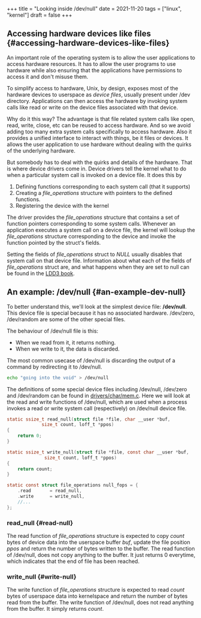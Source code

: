 +++
title = "Looking inside /dev/null"
date = 2021-11-20
tags = ["linux", "kernel"]
draft = false
+++

## Accessing hardware devices like files {#accessing-hardware-devices-like-files}

An important role of the operating system is to allow the user applications to access hardware resources. It has to allow the user programs to use hardware while also ensuring that the applications have permissions to access it and don't misuse them.

To simplify access to hardware, Unix, by design, exposes most of the hardware devices to userspace as _device files_, usually present under /dev directory.
Applications can then access the hardware by invoking system calls like read or write on the device files associated with that device.

Why do it this way?
The advantage is that file related system calls like open, read, write, close, etc can be reused to access hardware. And so we avoid adding too many extra system calls specifically to access hardware. Also it provides a unified interface to interact with things, be it files or devices.
It allows the user application to use hardware without dealing with the quirks of the underlying hardware.

But somebody has to deal with the quirks and details of the hardware. That is where device drivers come in.
Device drivers tell the kernel what to do when a particular system call is invoked on a device file.
It does this by

1.  Defining functions corresponding to each system call (that it supports)
2.  Creating a _file\_operations_ structure with pointers to the defined functions.
3.  Registering the device with the kernel

The driver provides the _file\_operations_ structure that contains a set of function pointers corresponding to some system calls.
Whenever an application executes a system call on a device file, the kernel will lookup the _file\_operations_ structure corresponding to the
device and invoke the function pointed by the struct's fields.

Setting the fields of _file\_operations_ struct to _NULL_ usually disables that system call on that device file.
Information about what each of the fields of _file\_operations_ struct are, and what happens when they are set to null can be found in the [LDD3 book](https://lwn.net/images/pdf/LDD3/ch03.pdf).


## An example: /dev/null {#an-example-dev-null}

To better understand this, we'll look at the simplest device file: **/dev/null**.
This device file is special because it has no associated hardware.
/dev/zero, /dev/random are some of the other special files.

The behaviour of /dev/null file is this:

-   When we read from it, it returns nothing.
-   When we write to it, the data is discarded.

The most common usecase of /dev/null is discarding the output of a command by redirecting it to /dev/null.

```bash
echo "going into the void" > /dev/null
```

The definitions of some special device files including /dev/null, /dev/zero and /dev/random can be found in [drivers/char/mem.c](https://elixir.bootlin.com/linux/latest/source/drivers/char/mem.c).
Here we will look at the read and write functions of /dev/null, which are used when a process invokes a read or write system call (respectively) on /dev/null device file.

```c
static ssize_t read_null(struct file *file, char __user *buf,
			 size_t count, loff_t *ppos)
{
	return 0;
}

static ssize_t write_null(struct file *file, const char __user *buf,
			  size_t count, loff_t *ppos)
{
	return count;
}

static const struct file_operations null_fops = {
	.read		= read_null,
	.write		= write_null,
	//...
};
```


### read\_null {#read-null}

The read function of _file\_operations_ structure is expected to copy _count_ bytes of device data into the userspace buffer _buf_, update the file position _ppos_ and return the number of bytes written to the buffer.
The read function of /dev/null, does not copy anything to the buffer. It just returns 0 everytime, which indicates that the end of file has been reached.


### write\_null {#write-null}

The write function of _file\_operations_ structure is expected to read _count_ bytes of userspace data into kernelspace and return the number of bytes read from the buffer.
The write function of /​dev/null, does not read anything from the buffer.
It simply returns _count_.
